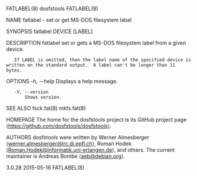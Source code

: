FATLABEL(8)                                                         dosfstools                                                         FATLABEL(8)

NAME
       fatlabel - set or get MS-DOS filesystem label

SYNOPSIS
       fatlabel DEVICE [LABEL]

DESCRIPTION
       fatlabel set or gets a MS-DOS filesystem label from a given device.

       If LABEL is omitted, then the label name of the specified device is written on the standard output.  A label can't be longer than 11 bytes.

OPTIONS
       -h, --help
           Displays a help message.

       -V, --version
           Shows version.

SEE ALSO
       fsck.fat(8)
       mkfs.fat(8)

HOMEPAGE
       The home for the dosfstools project is its GitHub project page ⟨https://github.com/dosfstools/dosfstools⟩.

AUTHORS
       dosfstools  were  written  by Werner Almesberger ⟨werner.almesberger@lrc.di.epfl.ch⟩, Roman Hodek ⟨Roman.Hodek@informatik.uni-erlangen.de⟩,
       and others.  The current maintainer is Andreas Bombe ⟨aeb@debian.org⟩.

3.0.28                                                              2015-05-16                                                         FATLABEL(8)
